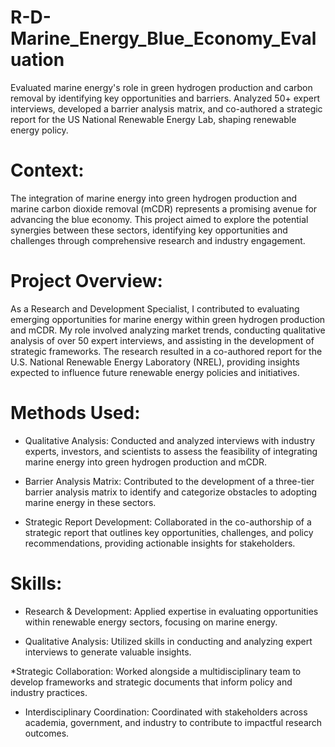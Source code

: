 # R-D-Marine_Energy_Blue_Economy_Evaluation
Evaluated marine energy's role in green hydrogen production and carbon removal by identifying key opportunities and barriers. Analyzed 50+ expert interviews, developed a barrier analysis matrix, and co-authored a strategic report for the US National Renewable Energy Lab, shaping renewable energy policy.

# Context:
The integration of marine energy into green hydrogen production and marine carbon dioxide removal (mCDR) represents a promising avenue for advancing the blue economy. This project aimed to explore the potential synergies between these sectors, identifying key opportunities and challenges through comprehensive research and industry engagement.

# Project Overview:
As a Research and Development Specialist, I contributed to evaluating emerging opportunities for marine energy within green hydrogen production and mCDR. My role involved analyzing market trends, conducting qualitative analysis of over 50 expert interviews, and assisting in the development of strategic frameworks. The research resulted in a co-authored report for the U.S. National Renewable Energy Laboratory (NREL), providing insights expected to influence future renewable energy policies and initiatives.

# Methods Used:

* Qualitative Analysis: Conducted and analyzed interviews with industry experts, investors, and scientists to assess the feasibility of integrating marine energy into green hydrogen production and mCDR.

* Barrier Analysis Matrix: Contributed to the development of a three-tier barrier analysis matrix to identify and categorize obstacles to adopting marine energy in these sectors.

* Strategic Report Development: Collaborated in the co-authorship of a strategic report that outlines key opportunities, challenges, and policy recommendations, providing actionable insights for stakeholders.

# Skills:

* Research & Development: Applied expertise in evaluating opportunities within renewable energy sectors, focusing on marine energy.
  
* Qualitative Analysis: Utilized skills in conducting and analyzing expert interviews to generate valuable insights.
  
*Strategic Collaboration: Worked alongside a multidisciplinary team to develop frameworks and strategic documents that inform policy and industry practices.

* Interdisciplinary Coordination: Coordinated with stakeholders across academia, government, and industry to contribute to impactful research outcomes.

